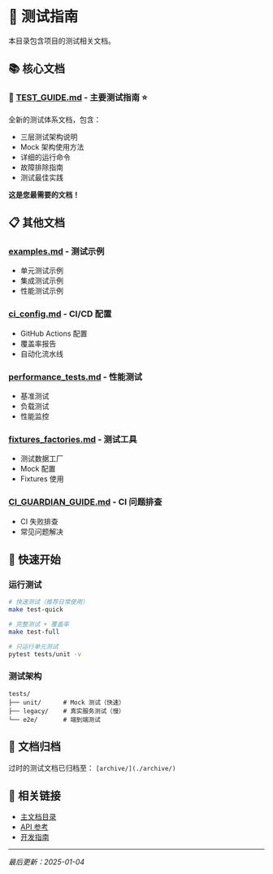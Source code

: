 # 🧪 测试指南

本目录包含项目的测试相关文档。

## 📚 核心文档

### 🌟 [TEST_GUIDE.md](./TEST_GUIDE.md) - **主要测试指南** ⭐

全新的测试体系文档，包含：
- 三层测试架构说明
- Mock 架构使用方法
- 详细的运行命令
- 故障排除指南
- 测试最佳实践

**这是您最需要的文档！**

## 📋 其他文档

### [examples.md](./examples.md) - 测试示例
- 单元测试示例
- 集成测试示例
- 性能测试示例

### [ci_config.md](./ci_config.md) - CI/CD 配置
- GitHub Actions 配置
- 覆盖率报告
- 自动化流水线

### [performance_tests.md](./performance_tests.md) - 性能测试
- 基准测试
- 负载测试
- 性能监控

### [fixtures_factories.md](./fixtures_factories.md) - 测试工具
- 测试数据工厂
- Mock 配置
- Fixtures 使用

### [CI_GUARDIAN_GUIDE.md](./CI_GUARDIAN_GUIDE.md) - CI 问题排查
- CI 失败排查
- 常见问题解决

## 🚀 快速开始

### 运行测试
```bash
# 快速测试（推荐日常使用）
make test-quick

# 完整测试 + 覆盖率
make test-full

# 只运行单元测试
pytest tests/unit -v
```

### 测试架构
```
tests/
├── unit/      # Mock 测试（快速）
├── legacy/    # 真实服务测试（慢）
└── e2e/       # 端到端测试
```

## 📁 文档归档

过时的测试文档已归档至：
`[archive/](./archive/)`

## 🔗 相关链接

- [主文档目录](../INDEX.md)
- [API 参考](../reference/API_REFERENCE.md)
- [开发指南](../reference/DEVELOPMENT_GUIDE.md)

---

*最后更新：2025-01-04*